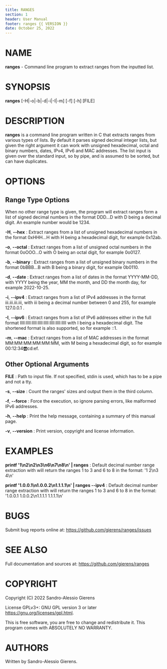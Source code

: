 ```yaml
---
title: RANGES
section: 1
header: User Manual
footer: ranges {{ VERSION }}
date: October 25, 2022
---
```

# NAME
**ranges** - Command line program to extract ranges from the inputted list.

# SYNOPSIS
**ranges** [-H|-o|-b|-d|-i|-I|-m] [-f] [-h] [FILE]

# DESCRIPTION
**ranges** is a command line program written in C that extracts ranges from
various types of lists. By default it parses signed decimal integer lists,
but given the right argument it can work with unsigned hexadecimal, octal
and binary numbers, dates, IPv4, IPv6 and MAC addresses. The list input
is given over the standard input, so by pipe, and is assumed to be sorted,
but can have duplicates.

# OPTIONS

## Range Type Options
When no other range type is given, the program will extract ranges form a
list of signed decimal numbers in the format DDD...D with D being a decimal
digit. An example number would be 1234.

**-H**, **\--hex**
: Extract ranges from a list of unsigned hexadecimal numbers in the format
0xHHH...H with H being a hexadecimal digit, for example 0x12ab.

**-o**, **\--octal**
: Extract ranges from a list of unsigned octal numbers in the format
0oOOO...O with O being an octal digit, for example 0o0127.

**-b**, **\--binary**
: Extract ranges from a list of unsigned binary numbers in the format
0bBBB...B with B being a binary digit, for example 0b0110.

**-d**, **\--date**
: Extract ranges from a list of dates in the format YYYY-MM-DD, with YYYY
being the year, MM the month, and DD the month day, for example 2022-10-25.

**-i**, **\--ipv4**
: Extract ranges from a list of IPv4 addresses in the format iii.iii.iii.iii,
with iii being a decimal number between 0 and 255, for example 127.0.0.1 .

**-I**, **\--ipv6**
: Extract ranges from a list of IPv6 addresses either in the full format
IIII:IIII:IIII:IIII:IIII:IIII:IIII:IIII with I being a hexadecimal digit.
The shortened format is also supported, so for example ::1.

**-m**, **\--mac**
: Extract ranges from a list of MAC addresses in the format MM:MM:MM:MM:MM:MM,
with M being a hexadecimal digit, so for example 00:12:34:ab:cd:ef.

## Other Optional Arguments

**FILE**
: Path to input file. If not specified, stdin is used, which has to be a pipe
and not a tty.

**-s**, **\--size**
: Count the ranges' sizes and output them in the third column.

**-f**, **\--force**
: Force the execution, so ignore parsing errors, like malformed IPv6
addresses.

**-h**, **\--help**
: Print the help message, containing a summary of this manual page.

**-v**, **\--version**
: Print version, copyright and license information.

# EXAMPLES
**printf \'1\\n2\\n2\\n3\\n6\\n7\\n8\\n\' | ranges**
: Default decimal number range extraction with will return the ranges
1 to 3 and 6 to 8 in the format: \'1 2\\n3 4\\n\'

**printf \'1.0.0.1\\n1.0.0.2\\n1.1.1.1\\n\' | ranges \--ipv4**
: Default decimal number range extraction with will return the ranges
1 to 3 and 6 to 8 in the format: \'1.0.0.1 1.0.0.2\\n1.1.1.1 1.1.1.1\\n\'

# BUGS
Submit bug reports online at: <https://github.com/gierens/ranges/issues>

# SEE ALSO
Full documentation and sources at: <https://github.com/gierens/ranges>

# COPYRIGHT
Copyright (C) 2022 Sandro-Alessio Gierens

License GPLv3+: GNU GPL version 3 or later <https://gnu.org/licenses/gpl.html>.

This is free software, you are free to change and redistribute it.
This program comes with ABSOLUTELY NO WARRANTY.

# AUTHORS
Written by Sandro-Alessio Gierens.
